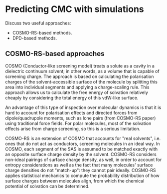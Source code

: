 Predicting CMC with simulations
===============================

Discuss two useful approaches:

- COSMO-RS-based methods.
- DPD-based methods.

COSMO-RS-based approaches
-------------------------

COSMO (Conductor-like screening model) treats a solute as a cavity in a
dielectric continuum solvent; in other words, as a volume that is capable of
screening charge. The approach is based on calculating the polarisation charges
of the solvent-accessible surface of the molecule by splitting this area into
individual segments and applying a charge-scaling rule. This approach allows us
to calculate the free energy of solvation relatively cheaply by considering the
total energy of this vdW-like surface.

An advantage of this type of inspection over molecular dynamics is that it is
hard to account for polarisation effects and directed forces from
dipole/quadrupole moments, such as lone pairs (from COSMO-RS paper) using
traditional force fields. For polar molecules, most of the solvation effects
arise from charge screening, so this is a serious limitation.

COSMO-RS is an extension of COSMO that accounts for "real solvents", i.e. ones
that do not act as conductors, screening molecules in an ideal way. In COSMO,
each segment of the SAS is assumed to be matched exactly with an opposite
surface charge density by the solvent. COSMO-RS considers non-ideal pairings of
surface charge density, as well, in order to account for entropy considerations
as well as the fact that many molecules' surface charge densities do not
"match-up": they cannot pair ideally. COSMO-RS applies statistical mechanics to
compute the probability distribution of how surface charges between molecules
align, from which the chemical potential of solvation can be determined.
